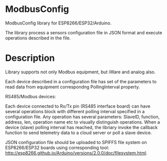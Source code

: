 # ModbusConfig
ModbusConfig library for ESP8266/ESP32/Arduino. 

The library process a sensors configuration file in JSON format and execute operations described in the file. 

# Description

Library supports not only Modbus equipment, but iWare and analog also. 

Each device described in a configuration file has set of the parameters to read data from equipment correspondng PollingInterval property.  

RS485/Modbus devices:

Each device connected to Rx/Tx pin (RS485 interface board) can have several operations block with different polling interval specified in a configuration file.
Any operation has several parameters: SlaveID, function, address, len, operation name etc to visually distinguish operations. 
When a device (slave) polling interval has reached, the libriary invoke the callback function to send telemetry data to a cloud server or poll a slave device.

JSON configuration file should be uploaded to SPIFFS file system on ESP8266/ESP32 boards using corresponding tool: http://esp8266.github.io/Arduino/versions/2.0.0/doc/filesystem.html.  
